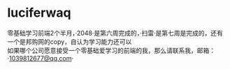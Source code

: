 # luciferwaq
零基础学习前端2个半月，·2048·是第六周完成的，·扫雷·是第七周是完成的，还有一个是邦购网的copy，自认为学习能力还可以<br>
如果哪个公司愿意接受一个零基础爱学习的前端的我，那么请联系我，邮箱：·1039812677@qq.com·
